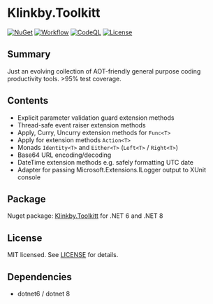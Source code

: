 # Klinkby.Toolkitt

[![NuGet](https://img.shields.io/nuget/v/Klinkby.Toolkitt.svg)](https://www.nuget.org/packages/Klinkby.Toolkitt/)
[![Workflow](https://github.com/klinkby/toolkitt/actions/workflows/dotnet.yml/badge.svg)](https://github.com/klinkby/toolkitt/actions/workflows/dotnet.yml)
[![CodeQL](https://github.com/klinkby/toolkitt/actions/workflows/github-code-scanning/codeql/badge.svg)](https://github.com/klinkby/toolkitt/actions/workflows/github-code-scanning/codeql)
[![License](https://img.shields.io/github/license/klinkby/toolkitt.svg)](LICENSE)

## Summary

Just an evolving collection of AOT-friendly general purpose coding productivity tools.
\>95% test coverage.


## Contents

- Explicit parameter validation guard extension methods
- Thread-safe event raiser extension methods
- Apply, Curry, Uncurry extension methods for `Func<T>`
- Apply for extension methods `Action<T>`
- Monads `Identity<T>` and `Either<T>` (`Left<T>` / `Right<T>`)
- Base64 URL encoding/decoding
- DateTime extension methods e.g. safely formatting UTC date 
- Adapter for passing Microsoft.Extensions.ILogger output to XUnit console

## Package

Nuget package: [Klinkby.Toolkitt](https://www.nuget.org/packages/Klinkby.Toolkitt/) for .NET 6 and .NET 8


## License

MIT licensed. See [LICENSE](https://github.com/klinkby/toolkitt/blob/main/LICENSE) for details.


## Dependencies

- dotnet6 / dotnet 8
